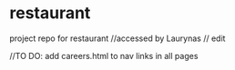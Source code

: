 restaurant
==========

project repo for restaurant
//accessed by Laurynas
// edit


//TO DO: add careers.html to nav links in all pages
